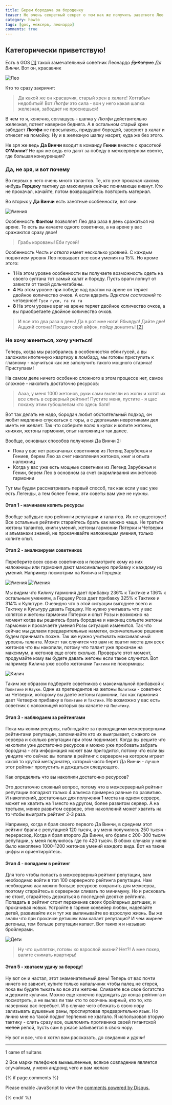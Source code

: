 ```yaml
---
title: Берем бородача за бороденку
teaser: Не очень секретный секрет о том как же получить заветного Лео
category: howto
tags: [gos, межсерв, леонардо]
comments: true
--- 
```


## Категорически приветствую! 

Есть в GOS [[1]](#explain) такой замечательный советник Леонардо ~~ДиКаприо~~ *Да Винчи*. Вот он, красавчик 

![Лео](https://flicus.github.io/gos/i/leo1.jpg)

Кто то сразу закричит:

> Да какой же он красавчик, старый хрен в халате! Хоттабыч недобитый! Вот *Лютфи* это сила - вон у него какая шапка железная, забодает не проснешься!

В чем то я, конечно, соглашусь - шапка у *Лютфи* действительно железная, потеет наверное бедняга. А в остальном старый хрен забодает **Лютфи** не просыпаясь, придушит бородой, завернет в халат и отнесет на помойку. Ну и в железную шапку насрет, куда же без этого. 

Не зря же ведь **Да Винчи** входит в команду __Гении__ вместе с красоткой **О'Мэлли**? Не зря же ведь его дают за победу в межсерверном евенте, где большая конкуренция?

### Да, не зря, и вот почему

Во первых у него очень много талантов. Те, кто уже прокачал какому нибудь **Герцеку** тактику до максимума сейчас понимающе кивнут. Кто не прокачал, качайте, потом возвращайтесь повторить материал. 

Во вторых у **Да Винчи** есть занятные особенности, вот они:

![Умения](https://flicus.github.io/gos/i/leo2.jpg)
 
Особенность **Фантом** позволяет Лео два раза в день сражаться на арене. То есть вы качаете одного советника, а на арене у вас сражаются сразу двое! 

> Грабь корованы! Еби гусей! 

Особенность *Честь и отвага* имеет несколько уровней. С каждым поднятием уровня Лео повышает все свои умения на 15%. Но кроме этого:

 - **1** На этом уровне особенности вы получаете возможность одеть на своего султана тот самый халат и бороду. Пусть враги лопнут от зависти от такой дольчегабаны.
 - **4** На этом уровне при победе над врагом на арене он теряет двойное количество очков. А если вдарить *Эдиктом состязаний* то четверное! `Гуси гуси, га га га`
 - **8** На этом уровне враг на арене теряет двойное количество очков, а вы приобретаете двойное количество очков. 
 
> И все это два раза в день! Да в рот мне ноги! 
> Ябывдул! Дайте две! Аццкий сотона!
> Продаю свой айфон, пойду донатить! [[2]](#explain)

### Не хочу жениться, хочу учиться!

Теперь, когда мы разобрались в особенностях ебли гусей, а вы заложили ипотечную квартиру в ломбард, мы готовы приступить к главному - научиться как же заполучить такого мощного старика! Приступаем!

На самом деле ничего особенно сложного в этом процессе нет, самое сложное - накопить достаточно ресурсов:

> Аааа, у меня 1000 жетонов, руки сами вылезли из жопы и хотят их все слить в серверный рейтинг! Пустите меня, пустите - я щас покажу этим губошлепам кто здесь батя!

Вот так делать не надо, бородач любит обстоятельный подход, он любит медленно спускаться с горы, а с дергаными невротиками дел иметь не желает.
Так что соберите волю в кулак и копите жетоны, книжки, жетоны гармонии, опыт наложниц и так далее.

Вообще, основных способов получения Да Винчи 2:

 - Пока у вас нет раскачаных советников из Легенд Зарубежья и Гениев, берем Лео за счет накопления жетонов, книг и опыта наложниц
 - Когда у вас уже есть мощные советники из Легенд Зарубежья и Гении, берем Лео в основном за счет скармливания им жетонов гармонии
 
Тут мы будем рассматривать первый способ, так как если у вас уже есть Легенды, а тем более Гении, эти советы вам уже не нужны.

#### Этап 1 - начинаем копить ресурсы

Вообще забудьте про рейтинги репутации и талантов. Их не существует! Все остальные рейтинги старайтесь брать как можно чаще. Не тратьте жетоны талантов,
книги умений, жетоны гармонии Пятерки и Четверки и альманахи знаний, не прокачивайте наложницам умения, только копите опыт.

#### Этап 2 - анализируем советников

Переберите всех своих советников и посмотрите кому из них наложницы или гармония дают максимальную прибавку к каждому из умений. Например посмотрим на Килича
и Герцека:

![Умения](https://flicus.github.io/gos/i/kilich.jpg)
![Умения](https://flicus.github.io/gos/i/roza2.jpg)

Мы видим что Киличу гармония дает прибавку 236% к Тактике и 136% к остальным умениям, а Герцеку Роза дает прибавку 325% к Тактике и 314% к Культуре. 
Очевидно что в этой ситуации выгоднее всего и Тактику и Культуру давать Герцеку. Но нужно учитывать что у вас копятся и жетоны гармонии Пятерки и опыт Розы
и возможно на момент когда вы решитесь брать бородача и наконец сольете жетоны гармонии и прокачаете умения Розы ситуация изменится. Так что сейчас мы делаем
предварительные наметки, окончательное решение будем принимать позже. Так же нужно учитывать максимальный уровень таланта. Может так случится что вам не хватит
места для всех жетонов что вы накопили, потому что талант уже прокачан на максимум, а жетонов еще огого сколько. Проверьте этот момент, продумайте кому вы будете
давать жетоны если такое случится. Вот например Килича уже особо жетонами `Тактики` не покормишь:

![Килич](https://flicus.github.io/gos/i/kilich2.jpg)

Таким же образом подберите советников с максимальной прибавкой к `Политике` и `Науке`. Один из претендентов на жетоны `Политики` - советник из Четверки, которому вы
даете жетоны гармонии, так как гармония дает Четверке прибавку в `Политике` и `Тактике`. Но возможно у вас есть советник с наложницей которых вы качаете на `Политику`.

#### Этап 3 - наблюдаем за рейтингами

Пока мы копим ресурсы, наблюдайте за проходящими межсерверными рейтингами репутации, запоминайте кто их выигрывает, с какого он сервера и сколько репутации при этом поднимает. 
Когда вы решите что накопили уже достаточно ресурсов и можно уже пробовать забрать бородача - эта информация может вам пригодится, потому что если вы увидите
что сейчас вы попали в рейтинг с сервером на котором играет какой то крутой мегадонатер, который часто берет Да Винчи - лучше этот рейтинг пропустить и дождаться
следующего. 

Как определить что вы накопили достаточно ресурсов?

Это достаточно сложный вопрос, потому что в межсерверный рейтинг репутации попадают только 4 альянса примерно равные по развитию.
И накоплений, достаточных для получения 1 места на одном сервере, может не хватить на 1 место на другом, более развитом сервер. 
А на третьем, менее развитом сервере, этих накоплений может хватить на то чтобы выиграть рейтинг 2-3 раза. 

Например, когда я брал своего первого Да Винчи, в среднем этот рейтинг брали с репутацией 120 тысяч, а у меня получилось 250 тысяч - перерасход.
Когда я брал второго Да Винчи, его брали с 200-300 тысяч репутации, у меня получилось где то 420 тысяч. В обоих случаях у меня
было накоплено 1000-1200 жетонов умений каждого вида. Вот на такие цифры и ориентируйтесь.       

#### Этап 4 - попадаем в рейтинг

Для того чтобы попасть в межсерверный рейтинг репутации, вам необходимо войти в топ 100 серверного рейтинга репутации. 
Нам необходимо как можно больше ресурсов сохранить для межсерва, поэтому старайтесь в серверном сливать по минимуму.
Но и рисковать не стоит, старайтесь держаться в последней десятке рейтинга. Попадать в рейтинг стоит переженив своих бройлерных
детишек, и прокачивая новых. Устройте в гареме конвейер любви, наделайте детей, развивайте их и тут же выпинывайте во взрослую жизнь.
Вы же знали что при прокачке детишек вам капает репутация? И чем жирнее детеныш, тем больше репутации капает. Вот таких я и называю бройлерами. 

![Дети](https://flicus.github.io/gos/i/deti.jpg)

> Ну что цыплятки, готовы ко взрослой жизни? Нет?! А мне похер, валите снимать квартиры!

#### Этап 5 - хватаем удачу за бороду!

Ну вот он и настал, этот знаменательный день! Теперь от вас почти ничего не зависит, купите только напальчник чтобы палец не стерся, 
пока вы будете тыкать во все эти жетоны. Сливаете все свое богатство и держите кулачки. Можно еще конечно подождать до конца рейтинга
и посмотреть, а не вылез ли там кто то ооочень жирный, кто то, кто наверняка вас перебьет. И в случае чего сбежать в свою нору зализывать
душевные раны, проспиртовав предварительно язык. Но лично мне на такой подвиг терпения не хватало. Я использовал вторую тактику - слить 
сразу все, ошеломить противника своей гигантской ~~жопой~~ репой, пусть сам в ужасе забивается в свою нору.

Ну вот и все, что я хотел вам рассказать, до свидания и *удачи*!

---

<a name="explain"></a>

1 `G`ame `O`f `S`ultans
 
2 Все марки телефонов вымышленные, всякое совпадение является случайным, у меня андроид чего и вам желаю 

{% if page.comments %} 
<div id="disqus_thread"></div>
<script>

/**
*  RECOMMENDED CONFIGURATION VARIABLES: EDIT AND UNCOMMENT THE SECTION BELOW TO INSERT DYNAMIC VALUES FROM YOUR PLATFORM OR CMS.
*  LEARN WHY DEFINING THESE VARIABLES IS IMPORTANT: https://disqus.com/admin/universalcode/#configuration-variables*/
/*
var disqus_config = function () {
this.page.url = PAGE_URL;  // Replace PAGE_URL with your page's canonical URL variable
this.page.identifier = PAGE_IDENTIFIER; // Replace PAGE_IDENTIFIER with your page's unique identifier variable
};
*/
(function() { // DON'T EDIT BELOW THIS LINE
var d = document, s = d.createElement('script');
s.src = 'https://gos-1.disqus.com/embed.js';
s.setAttribute('data-timestamp', +new Date());
(d.head || d.body).appendChild(s);
})();
</script>
<noscript>Please enable JavaScript to view the <a href="https://disqus.com/?ref_noscript">comments powered by Disqus.</a></noscript>
                            
{% endif %}


 